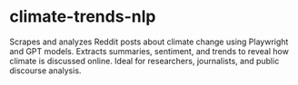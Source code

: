 # climate-trends-nlp
Scrapes and analyzes Reddit posts about climate change using Playwright and GPT models. Extracts summaries, sentiment, and trends to reveal how climate is discussed online. Ideal for researchers, journalists, and public discourse analysis.
